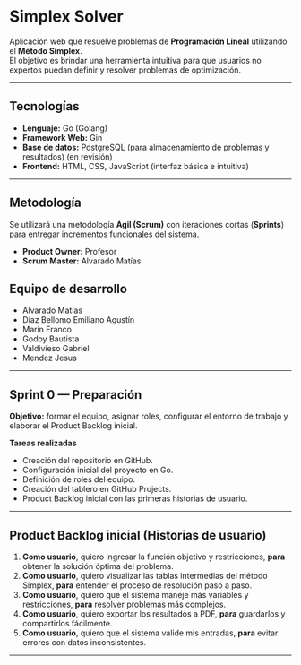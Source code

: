 # Simplex Solver

Aplicación web que resuelve problemas de **Programación Lineal** utilizando el **Método Simplex**.  
El objetivo es brindar una herramienta intuitiva para que usuarios no expertos puedan definir y resolver problemas de optimización.

---

## Tecnologías
- **Lenguaje:** Go (Golang)  
- **Framework Web:** Gin
- **Base de datos:** PostgreSQL (para almacenamiento de problemas y resultados) (en revisión)
- **Frontend:** HTML, CSS, JavaScript (interfaz básica e intuitiva)  

---

## Metodología
Se utilizará una metodología **Ágil (Scrum)** con iteraciones cortas (**Sprints**) para entregar incrementos funcionales del sistema.  

- **Product Owner:** Profesor  
- **Scrum Master:** Alvarado Matías  

## Equipo de desarrollo
- Alvarado Matías  
- Díaz Bellomo Emiliano Agustín  
- Marín Franco  
- Godoy Bautista  
- Valdivieso Gabriel  
- Mendez Jesus  

---

## Sprint 0 — Preparación
**Objetivo:** formar el equipo, asignar roles, configurar el entorno de trabajo y elaborar el Product Backlog inicial.  

**Tareas realizadas**
- Creación del repositorio en GitHub.  
- Configuración inicial del proyecto en Go.  
- Definición de roles del equipo.  
- Creación del tablero en GitHub Projects.  
- Product Backlog inicial con las primeras historias de usuario.  

---

## Product Backlog inicial (Historias de usuario)
1. **Como usuario**, quiero ingresar la función objetivo y restricciones, **para** obtener la solución óptima del problema.  
2. **Como usuario**, quiero visualizar las tablas intermedias del método Simplex, **para** entender el proceso de resolución paso a paso.  
3. **Como usuario**, quiero que el sistema maneje más variables y restricciones, **para** resolver problemas más complejos.  
4. **Como usuario**, quiero exportar los resultados a PDF, **para** guardarlos y compartirlos fácilmente.  
5. **Como usuario**, quiero que el sistema valide mis entradas, **para** evitar errores con datos inconsistentes.  

---





